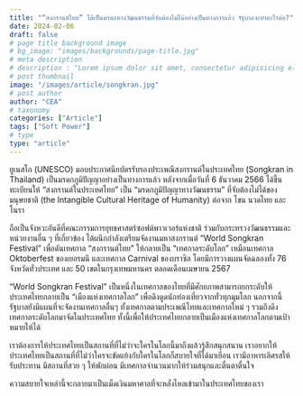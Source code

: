 ```yaml
---
title: "“สงกรานต์ไทย” ได้เป็นมรดกทางวัฒนธรรมที่จับต้องไม่ได้อย่างเป็นทางการแล้ว รัฐบาลจะทำอะไรต่อ?"
date: 2024-02-06
draft: false
# page title background image
# bg_image: "images/backgrounds/page-title.jpg"
# meta description
# description : "Lorem ipsum dolor sit amet, consectetur adipisicing elit, sed do eiusmod tempor incididunt ut labore. dolore magna aliqua. Ut enim ad minim veniam, quis nostrud."
# post thumbnail
image: "/images/article/songkran.jpg"
# post author
author: "CEA"
# taxonomy
categories: ["Article"]
tags: ["Soft Power"]
# type
type: "article"
---
```


ยูเนสโก (UNESCO) มอบประกาศนียบัตรรับรองประเพณีสงกรานต์ในประเทศไทย (Songkran in Thailand) เป็นมรดกภูมิปัญญาอย่างเป็นทางการแล้ว หลังจากเมื่อวันที่ 6 ธันวาคม 2566 ได้ขึ้นทะเบียนให้ “สงกรานต์ในประเทศไทย” เป็น “มรดกภูมิปัญญาทางวัฒนธรรม” ที่จับต้องไม่ได้ของมนุษยชาติ (the Intangible Cultural Heritage of Humanity) ต่อจาก โขน นวดไทย และโนรา

ถือเป็นจังหวะอันดีที่คณะกรรมการยุทธศาสตร์ซอฟต์พาวเวอร์แห่งชาติ ร่วมกับกระทรวงวัฒนธรรมและหน่วยงานอื่น ๆ ที่เกี่ยวข้อง ได้ผนึกกำลังเตรียมจัดงานมหาสงกรานต์ “World Songkran Festival” เพื่อดันเทศกาล “สงกรานต์ไทย” ให้กลายเป็น “เทศกาลระดับโลก” เหมือนเทศกาล Oktoberfest ของเยอรมนี และเทศกาล Carnival ของบราซิล โดยมีการวางแผนจัดฉลองทั้ง 76 จังหวัดทั่วประเทศ และ 50 เขตในกรุงเทพมหานคร ตลอดเดือนเมษายน 2567 

“World Songkran Festival” เป็นหนึ่งในเทศกาลของไทยที่มีศักยภาพสามารถยกระดับให้ประเทศไทยกลายเป็น “เมืองแห่งเทศกาลโลก” เพื่อดึงดูดนักท่องเที่ยวจากทั่วทุกมุมโลก นอกจากนี้รัฐบาลยังมีแผนที่จะจัดงานเทศกาลอื่นๆ ทั้งเทศกาลตามประเพณีไทยและเทศกาลใหม่ ๆ รวมถึงดึงเทศกาลระดับโลกมาจัดในประเทศไทย ทั้งนี้เพื่อให้ประเทศไทยกลายเป็นเมืองแห่งเทศกาลโลกตามเป้าหมายให้ได้

เราต้องการให้ประเทศไทยเป็นสถานที่ที่ไม่ว่าจะใครในโลกนี้มาถึงแล้วรู้สึกสนุกสนาน เราอยากให้ประเทศไทยเป็นสถานที่ที่ไม่ว่าใครจะขัดแย้งกับใครในโลกก็สบายใจที่ได้มาเยือน เรามีอาหารเลิศรสให้รับประทาน มีสถานที่สวย ๆ ให้พักผ่อน มีเทศกาลจำนวนมากให้ร่วมสนุกและตื่นตาตื่นใจ

ความสบายใจเหล่านี้จะกลายมาเป็นเม็ดเงินมหาศาลที่จะหลั่งไหลเข้ามาในประเทศไทยของเรา
